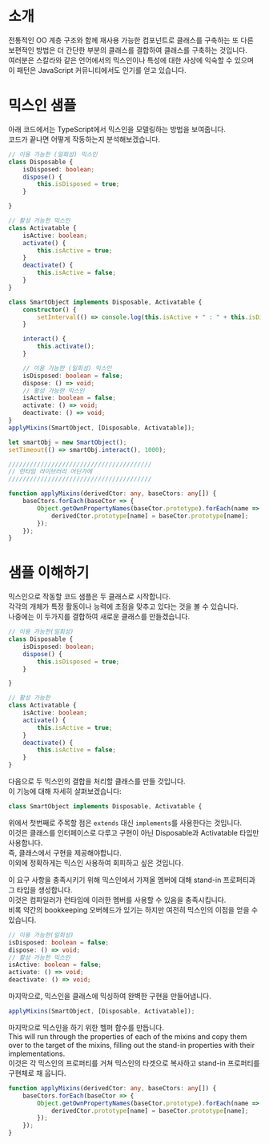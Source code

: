 # 소개

전통적인 OO 계층 구조와 함께 재사용 가능한 컴포넌트로 클래스를 구축하는 또 다른 보편적인 방법은 더 간단한 부분의 클래스를 결합하여 클래스를 구축하는 것입니다.  
여러분은 스칼라와 같은 언어에서의 믹스인이나 특성에 대한 사상에 익숙할 수 있으며 이 패턴은 JavaScript 커뮤니티에서도 인기를 얻고 있습니다.

# 믹스인 샘플

아래 코드에서는 TypeScript에서 믹스인을 모델링하는 방법을 보여줍니다.  
코드가 끝나면 어떻게 작동하는지 분석해보겠습니다.

```ts
// 이용 가능한 (일회성) 믹스인
class Disposable {
    isDisposed: boolean;
    dispose() {
        this.isDisposed = true;
    }

}

// 활성 가능한 믹스인
class Activatable {
    isActive: boolean;
    activate() {
        this.isActive = true;
    }
    deactivate() {
        this.isActive = false;
    }
}

class SmartObject implements Disposable, Activatable {
    constructor() {
        setInterval(() => console.log(this.isActive + " : " + this.isDisposed), 500);
    }

    interact() {
        this.activate();
    }

    // 이용 가능한 (일회성) 믹스인
    isDisposed: boolean = false;
    dispose: () => void;
    // 활성 가능한 믹스인
    isActive: boolean = false;
    activate: () => void;
    deactivate: () => void;
}
applyMixins(SmartObject, [Disposable, Activatable]);

let smartObj = new SmartObject();
setTimeout(() => smartObj.interact(), 1000);

////////////////////////////////////////
// 런타임 라이브러리 어딘가에
////////////////////////////////////////

function applyMixins(derivedCtor: any, baseCtors: any[]) {
    baseCtors.forEach(baseCtor => {
        Object.getOwnPropertyNames(baseCtor.prototype).forEach(name => {
            derivedCtor.prototype[name] = baseCtor.prototype[name];
        });
    });
}
```

# 샘플 이해하기

믹스인으로 작동할 코드 샘플은 두 클래스로 시작합니다.  
각각의 개체가 특정 활동이나 능력에 초점을 맞추고 있다는 것을 볼 수 있습니다.  
나중에는 이 두가지를 결합하여 새로운 클래스를 만들겠습니다.

```ts
// 이용 가능한(일회성)
class Disposable {
    isDisposed: boolean;
    dispose() {
        this.isDisposed = true;
    }

}

// 활성 가능한
class Activatable {
    isActive: boolean;
    activate() {
        this.isActive = true;
    }
    deactivate() {
        this.isActive = false;
    }
}
```

다음으로 두 믹스인의 결합을 처리할 클래스를 만들 것입니다.  
이 기능에 대해 자세히 살펴보겠습니다:

```ts
class SmartObject implements Disposable, Activatable {
```

위에서 첫번째로 주목할 점은 `extends` 대신 `implements`를 사용한다는 것입니다.  
이것은 클래스를 인터페이스로 다루고 구현이 아닌 Disposable과 Activatable 타입만 사용합니다.  
즉, 클래스에서 구현을 제공해야합니다.  
이외에 정확하게는 믹스인 사용하여 회피하고 싶은 것입니다.

이 요구 사항을 충족시키기 위해 믹스인에서 가져올 멤버에 대해 stand-in 프로퍼티과 그 타입을 생성합니다.  
이것은 컴파일러가 런타임에 이러한 멤버를 사용할 수 있음을 충족시킵니다.  
비록 약간의 bookkeeping  오버헤드가 있기는 하지만 여전히 믹스인의 이점을 얻을 수 있습니다.

```ts
// 이용 가능한(일회성)
isDisposed: boolean = false;
dispose: () => void;
// 활성 가능한 믹스인
isActive: boolean = false;
activate: () => void;
deactivate: () => void;
```

마지막으로, 믹스인을 클래스에 믹싱하여 완벽한 구현을 만들어냅니다.

```ts
applyMixins(SmartObject, [Disposable, Activatable]);
```

마지막으로 믹스인을 하기 위한 헬퍼 함수를 만듭니다.  
This will run through the properties of each of the mixins and copy them over to the target of the mixins, filling out the stand-in properties with their implementations.  
이것은 각 믹스인의 프로퍼티를 거쳐 믹스인의 타겟으로 복사하고 stand-in 프로퍼티를 구현체로 채 웁니다.

```ts
function applyMixins(derivedCtor: any, baseCtors: any[]) {
    baseCtors.forEach(baseCtor => {
        Object.getOwnPropertyNames(baseCtor.prototype).forEach(name => {
            derivedCtor.prototype[name] = baseCtor.prototype[name];
        });
    });
}

```
